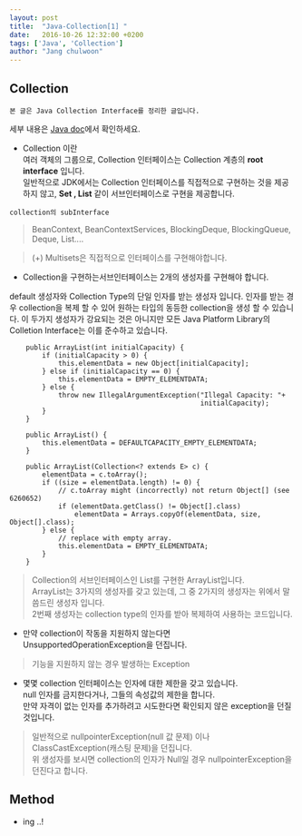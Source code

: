```yaml
---
layout: post
title:  "Java-Collection[1] "
date:   2016-10-26 12:32:00 +0200
tags: ['Java', 'Collection']
author: "Jang chulwoon"
---
```


## Collection 

`본 글은 Java Collection Interface를 정리한 글입니다.`  

세부 내용은 [Java doc](https://docs.oracle.com/javase/8/docs/api/)에서 확인하세요.  

+ Collection 이란  
여러 객체의 그룹으로, Collection 인터페이스는 Collection 계층의 **root interface** 입니다.    
일반적으로 JDK에서는 Collection 인터페이스를 직접적으로 구현하는 것을 제공하지 않고, **Set , List** 같이 서브인터페이스로 구현을 제공합니다.  


`collection의 subInterface`   

> BeanContext, BeanContextServices, BlockingDeque<E>, BlockingQueue<E>, Deque<E>, List<E>....   

> (+) Multisets은 직접적으로 인터페이스를 구현해야합니다.  

+ Collection을 구현하는서브인터페이스는 2개의 생성자를 구현해야 합니다.

 default 생성자와 Collection Type의 단일 인자를 받는 생성자 입니다. 인자를 받는 경우 collection을 복제 할 수 있어 원하는 타입의 동등한 collection을 생성 할 수 있습니다. 이 두가지 생성자가 강요되는 것은 아니지만 모든 Java Platform Library의 Colletion Interface는 이를 준수하고 있습니다.
  
``` 
    public ArrayList(int initialCapacity) {
        if (initialCapacity > 0) {
            this.elementData = new Object[initialCapacity];
        } else if (initialCapacity == 0) {
            this.elementData = EMPTY_ELEMENTDATA;
        } else {
            throw new IllegalArgumentException("Illegal Capacity: "+
                                               initialCapacity);
        }
    }

    public ArrayList() {
        this.elementData = DEFAULTCAPACITY_EMPTY_ELEMENTDATA;
    }

    public ArrayList(Collection<? extends E> c) {
        elementData = c.toArray();
        if ((size = elementData.length) != 0) {
            // c.toArray might (incorrectly) not return Object[] (see 6260652)
            if (elementData.getClass() != Object[].class)
                elementData = Arrays.copyOf(elementData, size, Object[].class);
        } else {
            // replace with empty array.
            this.elementData = EMPTY_ELEMENTDATA;
        }
    }   
```

>Collection의 서브인터페이스인 List를 구현한 ArrayList입니다.   
>ArrayList는 3가지의 생성자를 갖고 있는데, 그 중 2가지의 생성자는 위에서 말씀드린 생성자 입니다.   
>2번째 생성자는 collection type의 인자를 받아 복제하여 사용하는 코드입니다.   

+ 만약 collection이 작동을 지원하지 않는다면 UnsupportedOperationException을 던집니다. 
>기능을 지원하지 않는 경우 발생하는 Exception    

+ 몇몇 collection 인터페이스는 인자에 대한 제한을 갖고 있습니다.   
null 인자를 금지한다거나, 그들의 속성값의 제한을 합니다.  
만약 자격이 없는 인자를 추가하려고 시도한다면 확인되지 않은 exception을 던질것입니다.

> 일반적으로 nullpointerException(null 값 문제) 이나 ClassCastException(캐스팅 문제)을 던집니다.  
> 위 생성자를 보시면 collection의 인자가 Null일 경우 nullpointerException을 던진다고 합니다.


## Method


- ing ..!
